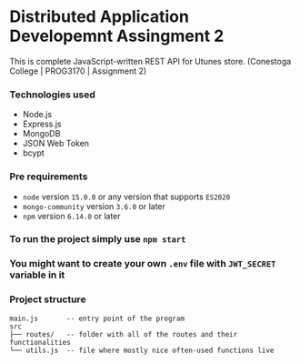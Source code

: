 # Distributed Application Developemnt Assingment 2

This is complete JavaScript-written REST API for Utunes store. (Conestoga College | PROG3170 | Assignment 2)

### Technologies used

* Node.js
* Express.js
* MongoDB
* JSON Web Token
* bcypt

### Pre requirements

* `node` version `15.0.0` or any version that supports `ES2020`
* `mongo-community` version `3.6.0` or later
* `npm` version `6.14.0` or later

### To run the project simply use `npm start`

### You might want to create your own `.env` file with `JWT_SECRET` variable in it

### Project structure

```
main.js       -- entry point of the program
src
├── routes/   -- folder with all of the routes and their functionalities
└── utils.js  -- file where mostly nice often-used functions live
```


